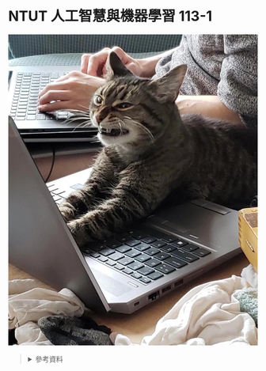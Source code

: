 # NTUT 人工智慧與機器學習 113-1

![cat](/Image/cat.jpg)

> <details>
>  <summary>參考資料</summary>
>    * <a href="https://www.learncodewithmike.com/2020/11/python-pandas-dataframe-tutorial.html">DataFrame處理教學</a><br>
>    * <a href="https://roger010620.medium.com/%E8%B2%9D%E6%B0%8F%E5%88%86%E9%A1%9E%E5%99%A8-naive-bayes-classifier-%E5%90%ABpython%E5%AF%A6%E4%BD%9C-66701688db02">貝氏分類器(Naive Bayes Classifier)(含python實作)</a><br>
>    * <a href="https://numustafa.medium.com/basics-of-machine-learning-understanding-bayesian-decision-theory-eb54ed405">Basics of Machine Learning: Understanding Bayesian Decision Theory</a><br>
> </details>